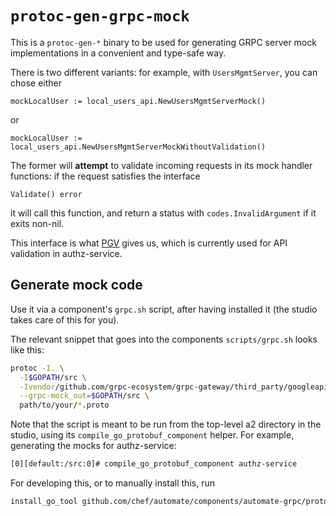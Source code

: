 # `protoc-gen-grpc-mock`

This is a `protoc-gen-*` binary to be used for generating GRPC server mock implementations
in a convenient and type-safe way.

There is two different variants: for example, with `UsersMgmtServer`, you can chose either

```
mockLocalUser := local_users_api.NewUsersMgmtServerMock()
```

or
```
mockLocalUser := local_users_api.NewUsersMgmtServerMockWithoutValidation()
```

The former will **attempt** to validate incoming requests in its mock handler functions:
if the request satisfies the interface

```
Validate() error
```

it will call this function, and return a status with `codes.InvalidArgument` if it exits non-nil.

This interface is what [PGV](https://github.com/envoyproxy/protoc-gen-validate) gives us, which is currently used for API validation in authz-service.

## Generate mock code

Use it via a component's `grpc.sh` script, after having installed it
(the studio takes care of this for you).

The relevant snippet that goes into the components `scripts/grpc.sh` looks like this:

```bash
protoc -I. \
  -I$GOPATH/src \
  -Ivendor/github.com/grpc-ecosystem/grpc-gateway/third_party/googleapis \
  --grpc-mock_out=$GOPATH/src \
  path/to/your/*.proto
```

Note that the script is meant to be run from the top-level a2 directory in the studio,
using its `compile_go_protobuf_component` helper.
For example, generating the mocks for authz-service:

```bash
[0][default:/src:0]# compile_go_protobuf_component authz-service
```

For developing this, or to manually install this, run

```bash
install_go_tool github.com/chef/automate/components/automate-grpc/protoc-gen-grpc-mock
```
